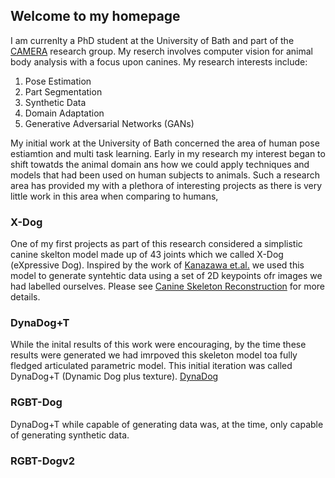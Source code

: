 ## Welcome to my homepage

I am currenlty a PhD student at the University of Bath and part of the [CAMERA](https://www.camera.ac.uk/) research group. My reserch  involves computer vision for animal body analysis with a focus upon canines. My research interests include: 

1. Pose Estimation 
2. Part Segmentation 
3. Synthetic Data
4. Domain Adaptation
5. Generative Adversarial Networks (GANs)



My initial work at the University of Bath concerned the area of human pose estiamtion and multi task learning. Early in my research my interest began to shift towatds the animal domain ans how we could apply techniques and models that had been used on human subjects to animals. Such a research area has provided my with a plethora of interesting projects as there is very little work in this area when comparing to humans, 

### X-Dog

One of my first projects as part of this research considered a simplistic canine skelton model made up of 43 joints which we called X-Dog (eXpressive Dog). Inspired by the work of [Kanazawa et.al.](https://akanazawa.github.io/hmr/) we used this model to generate syntehtic data using a set of 2D keypoints ofr images we had labelled ourselves. Please see [Canine Skeleton Reconstruction](/CSR.md) for more details. 


### DynaDog+T

While the inital results of this work were encouraging, by the time these results were generated we had imrpoved this skeleton model toa  fully fledged articulated parametric model. This initial iteration was called DynaDog+T (Dynamic Dog plus texture). [DynaDog](/DynaDog.md)



### RGBT-Dog

DynaDog+T while capable of generating data was, at the time, only capable of generating synthetic data. 


### RGBT-Dogv2 
